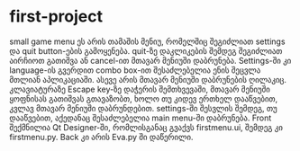 # first-project
small game menu
ეს არის თამაშის მენიუ, რომელშიც შეგიძლიათ settings და quit button-ების გამოყენება. 
quit-ზე დაკლიკების შემდეგ შეგიძლიათ აირჩიოთ გათიშვა ან cancel-ით მთავარ მენიუში დაბრუნება. Settings-ში კი language-ის გვერდით combo box-ით შესაძლებელია ენის შეცვლა მთლიან აპლიკაციაში. ასევე არის მთავარ მენიუში დაბრუნების ღილაკიც.
კლავიატურაზე Escape key-ზე დაჭერის შემთხვევაში, მთავარ მენიუში ყოფნისას გათიშვას გთავაზობთ, ხოლო თუ კიდევ ერთხელ დააწვებით, კვლავ მთავარ მენიუში დაბრუნდებით. settings-ში შესვლის შემდეგ, თუ დააწვებით, აქედანაც შესაძლებელია main menu-ში დაბრუნება.
Front შექმნილია Qt Designer-ში, რომლისგანაც გვაქვს firstmenu.ui, შემდეგ კი firstmenu.py. Back კი არის Eva.py ში დაწერილი. 
